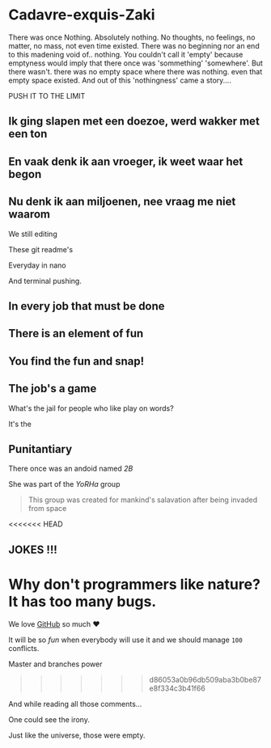 # Cadavre-exquis-Zaki

There was once Nothing. Absolutely nothing. No thoughts, no feelings, no matter, no mass, not even time existed. There was no beginning nor an end to this madening void of.. nothing. You couldn't call it 'empty' because emptyness would imply that there once was 'sommething' 'somewhere'. But there wasn't. there was no empty space where there was nothing. even that empty space existed. And out of this 'nothingness' came a story....

PUSH IT TO THE LIMIT

## Ik ging slapen met een doezoe, werd wakker met een ton
## En vaak denk ik aan vroeger, ik weet waar het begon
## Nu denk ik aan miljoenen, nee vraag me niet waarom

We still editing

These git readme's

Everyday in nano

And terminal pushing.

## In every job that must be done
## There is an element of fun
## You find the fun and snap!
## **The job's a game**

What's the jail for people who like play on words?

It's the

## Punitantiary

There once was an andoid named _2B_

She was part of the *YoRHa* group
> This group was created for mankind's salavation after being invaded from space


<<<<<<< HEAD
## JOKES !!!
Why don't programmers like nature? It has too many bugs.
=======
We love [GitHub](https://github.com) so much :heart:

It will be so *fun* when everybody will use it and we should manage `100` conflicts.

Master and branches power
>>>>>>> d86053a0b96db509aba3b0be87e8f334c3b41f66 
 
 And while reading all those comments... 
 
 One could see the irony. 
 
 Just like the universe, those were empty.

